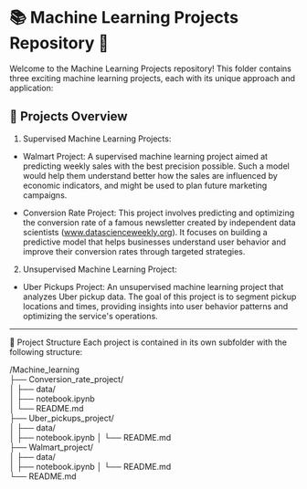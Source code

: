 # 📚 Machine Learning Projects Repository 🤖
Welcome to the Machine Learning Projects repository! This folder contains three exciting machine learning projects, each with its unique approach and application:

## 📝 Projects Overview
1. Supervised Machine Learning Projects:

- Walmart Project:
A supervised machine learning project aimed at predicting weekly sales with the best precision possible. Such a model would help them understand better how the sales are influenced by economic indicators, and might be used to plan future marketing campaigns.

- Conversion Rate Project:
This project involves predicting and optimizing the conversion rate of a famous newsletter created by independent data scientists (www.datascienceweekly.org). It focuses on building a predictive model that helps businesses understand user behavior and improve their conversion rates through targeted strategies.

2. Unsupervised Machine Learning Project:

- Uber Pickups Project:
An unsupervised machine learning project that analyzes Uber pickup data. The goal of this project is to segment pickup locations and times, providing insights into user behavior patterns and optimizing the service's operations.

---

📂 Project Structure
Each project is contained in its own subfolder with the following structure:

/Machine_learning  
    ├──  Conversion_rate_project/  
    │   ├── data/  
    │   ├── notebook.ipynb      
    │   └── README.md  
    ├── Uber_pickups_project/  
    │   ├── data/  
    │   ├── notebook.ipynb
    │   └── README.md  
    ├── Walmart_project/   
    │   ├── data/  
    │   ├── notebook.ipynb 
    │   └── README.md  
    └── README.md  
